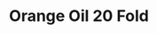 ---
name: Orange Oil 20 Fold
title: Orange Oil 20 Fold
details:
  - detail:
      key: "Packaging Size"
      value: "5,25,200 Kg"
  - detail:
      key: "Brand"
      value: "Natural Aroma"
  - detail:
      key: "Packaging Type"
      value: "Can,Barrel"
  - detail:
      key: "Refractive Index"
      value: "1.4750 to 1.4950 20 Deg.C"
  - detail:
      key: "Specific Gravity"
      value: "0.8900 to 0.9350 20 Deg.C"
  - detail:
      key: "Appearance"
      value: "Dark Orange Brown Liquid"
  - detail:
      key: "Odor"
      value: "Characteristic Odour"
  - detail:
      key: "Aldehyde Content"
      value: "12.00 ~ 17.00% Minimum"
  - detail:
      key: "CAS No"
      value: "8028 - 48 - 6"
  - detail:
      key: "FEMA No"
      value: "2826"
  - detail:
      key: "EINECS No"
      value: "232 - 433 - 8"
  - detail:
      key: "HS Code"
      value: "3301 . 12 . 00"
  - detail:
      key: "Quality assurance"
      value: "WHO/GMP Certified & ISO 9001-2008 Certified & KOSHER"
  - detail:
      key: "Container Type"
      value: "Epoxy Coated Drums"
  - detail:
      key: "Physical State"
      value: "Liquid"
showOnHome: false
thumbnail: https://5.imimg.com/data5/SELLER/Default/2021/12/ZI/LJ/IX/3823480/orange-oil-20-fold-500x500.jpg
productImages:
  - https://ucarecdn.com/8213c725-21d0-4ac0-ad5e-c1975c20032b/
category: essential oils
---
